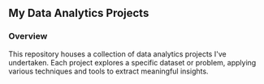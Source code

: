 ## My Data Analytics Projects

### Overview


This repository houses a collection of data analytics projects I've undertaken. Each project explores a specific dataset or problem, applying various techniques and tools to extract meaningful insights.








